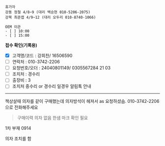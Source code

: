 ```
휴가자
강동 정철 4/8~9 (대리 백승현 010-5206-2075)
강북 최준엽 4/9~12 (대리 오두리 010-8740-1066)
```

```ad-todo
OEM 이관 
- [ ] 10:00
- [ ] 15:00
```

**접수 확인(기록용)**
- [x] 고객명/코드 : 강희찬/ 16506590
- [ ] 연락처 : 010-3742-2206
- [ ] 요청번호/오더 : 24040801149/ 0305567284 21 03
- [ ] 조치처 : 경수리
- [ ] 출장비 : 3
- [ ] 조치처 중수리 or 경수리 일경우 알림톡 안내
---
책상살때 의자를 같이 구매했는데 의자방석이 헤져서 as 요청하셨슴. 010-3742-2206으로 전화해주세요

> 구매이력 의자 없음
> 한샘 마크 확인 필요

1차 부재 0914

의자 조치를 함

